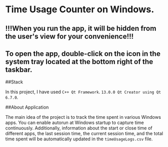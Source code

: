# Time Usage Counter on Windows.

## !!!When you run the app, it will be hidden from the user's view for your convenience!!!
## To open the app, double-click on the icon in the system tray located at the bottom right of the taskbar.

##Stack

In this project, I have used ```C++ Qt Framework```. ```13.0.0 Qt Creator using Qt 6.7.0```.

##About Application

The main idea of the project is to track the time spent in various Windows apps. 
You can enable autorun at Windows startup to capture time continuously. 
Additionally, information about the start or close time of different apps, the last session time, the current session time, 
and the total time spent will be automatically updated in the ```timeUsageLogs.csv``` file.
